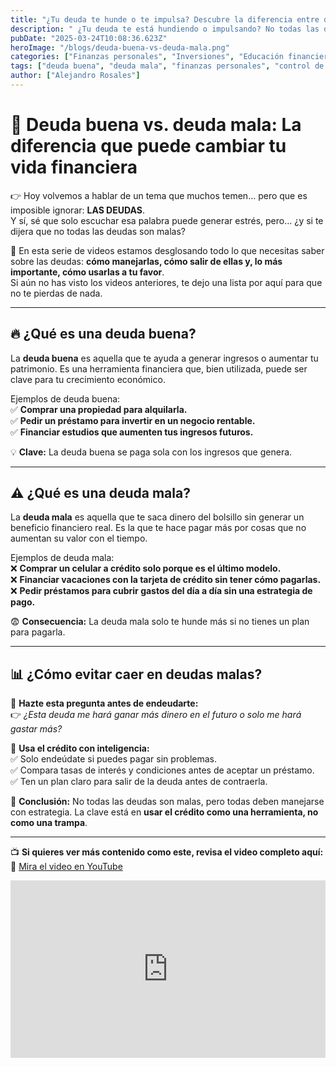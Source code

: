 ```yaml
---
title: "¿Tu deuda te hunde o te impulsa? Descubre la diferencia entre deuda buena y deuda mala"
description: " ¿Tu deuda te está hundiendo o impulsando? No todas las deudas son malas, pero si no las entiendes bien, puedes perder dinero. Aprende a diferenciar entre deuda buena y deuda mala y descubre cómo hacer que el dinero trabaje para ti. 🚀"
pubDate: "2025-03-24T10:08:36.623Z"
heroImage: "/blogs/deuda-buena-vs-deuda-mala.png"
categories: ["Finanzas personales", "Inversiones", "Educación financiera"]
tags: ["deuda buena", "deuda mala", "finanzas personales", "control de gastos", "inversión inteligente", "libertad financiera"]
author: ["Alejandro Rosales"]
---
```

# 📢 Deuda buena vs. deuda mala: La diferencia que puede cambiar tu vida financiera  

👉 Hoy volvemos a hablar de un tema que muchos temen… pero que es imposible ignorar: **LAS DEUDAS**.  
Y sí, sé que solo escuchar esa palabra puede generar estrés, pero… ¿y si te dijera que no todas las deudas son malas?  

📌 En esta serie de videos estamos desglosando todo lo que necesitas saber sobre las deudas: **cómo manejarlas, cómo salir de ellas y, lo más importante, cómo usarlas a tu favor**.  
Si aún no has visto los videos anteriores, te dejo una lista por aquí para que no te pierdas de nada.  

---

## 🔥 ¿Qué es una deuda buena?  

La **deuda buena** es aquella que te ayuda a generar ingresos o aumentar tu patrimonio. Es una herramienta financiera que, bien utilizada, puede ser clave para tu crecimiento económico.  

Ejemplos de deuda buena:  
✅ **Comprar una propiedad para alquilarla.**  
✅ **Pedir un préstamo para invertir en un negocio rentable.**  
✅ **Financiar estudios que aumenten tus ingresos futuros.**  

💡 **Clave:** La deuda buena se paga sola con los ingresos que genera.  

---

## ⚠️ ¿Qué es una deuda mala?  

La **deuda mala** es aquella que te saca dinero del bolsillo sin generar un beneficio financiero real. Es la que te hace pagar más por cosas que no aumentan su valor con el tiempo.  

Ejemplos de deuda mala:  
❌ **Comprar un celular a crédito solo porque es el último modelo.**  
❌ **Financiar vacaciones con la tarjeta de crédito sin tener cómo pagarlas.**  
❌ **Pedir préstamos para cubrir gastos del día a día sin una estrategia de pago.**  

😨 **Consecuencia:** La deuda mala solo te hunde más si no tienes un plan para pagarla.  

---

## 📊 ¿Cómo evitar caer en deudas malas?  

🔹 **Hazte esta pregunta antes de endeudarte:**  
👉 *¿Esta deuda me hará ganar más dinero en el futuro o solo me hará gastar más?*  

🔹 **Usa el crédito con inteligencia:**  
✅ Solo endeúdate si puedes pagar sin problemas.  
✅ Compara tasas de interés y condiciones antes de aceptar un préstamo.  
✅ Ten un plan claro para salir de la deuda antes de contraerla.  

📢 **Conclusión:** No todas las deudas son malas, pero todas deben manejarse con estrategia. La clave está en **usar el crédito como una herramienta, no como una trampa**.  

---

📺 **Si quieres ver más contenido como este, revisa el video completo aquí:**  
🔗 [Mira el video en YouTube](https://www.youtube.com/watch?v=0IaMuzdYipc)

<div class="iframe-container" style="position: relative; width: 100%; height: 0; padding-bottom: 56.25%; overflow: hidden;">
  <iframe width="560" height="315" src="https://www.youtube.com/embed/0IaMuzdYipc?si=i5tVhp1QTWhSFDHz" title="YouTube video player" frameborder="0" allow="accelerometer; autoplay; clipboard-write; encrypted-media; gyroscope; picture-in-picture; web-share" allowfullscreen style="position: absolute; top: 0; left: 0; width: 100%; height: 100%; border: none;"></iframe>
</div>